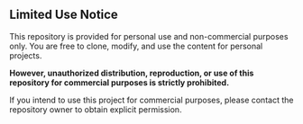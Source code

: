 <h2>Limited Use Notice</h2>
<p>
This repository is provided for personal use and non-commercial purposes only.
You are free to clone, modify, and use the content for personal projects.

<b>However, unauthorized distribution, reproduction, or use of this repository for commercial purposes is strictly prohibited.</b>

If you intend to use this project for commercial purposes, please contact the repository owner to obtain explicit permission.
</p>

